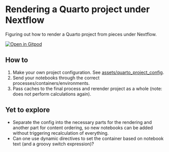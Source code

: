 # Rendering a Quarto project under Nextflow

Figuring out how to render a Quarto project from pieces under Nextflow.

[![Open in Gitpod](https://gitpod.io/button/open-in-gitpod.svg)](https://gitpod.io/#https://github.com/mahesh-panchal/nextflow-quarto-website)

## How to

1. Make your own project configuration. See [assets/quarto_project_config](assets/quarto_project_config.yml).
2. Send your notebooks through the correct processes/containers/environments.
3. Pass caches to the final process and rerender project as a whole (note: does not perform calculations again). 

## Yet to explore

- Separate the config into the necessary parts for the rendering and another part for content ordering, so new
  notebooks can be added without triggering recalculation of everything.
- Can one use dynamic directives to set the container based on notebook text (and a groovy switch expression)?
